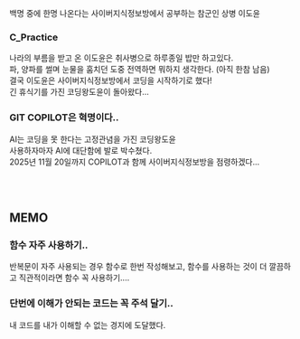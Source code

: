 백명 중에 한명 나온다는 사이버지식정보방에서 공부하는 참군인 상병 이도윤

### C_Practice
나라의 부름을 받고 온 이도윤은 취사병으로 하루종일 밥만 하고있다.<br/>
파, 양파를 썰며 눈물을 훔치던 도중 전역하면 뭐하지 생각한다. (아직 한참 남음)<br/>
결국 이도윤은 사이버지식정보방에서 코딩을 시작하기로 했다!<br/>
긴 휴식기를 가진 코딩왕도윤이 돌아왔다...<br/>

### GIT COPILOT은 혁명이다..
AI는 코딩을 못 한다는 고정관념을 가진 코딩왕도윤<br/>
사용하자마자 AI에 대단함에 발로 박수쳤다.<br/>
2025년 11월 20일까지 COPILOT과 함께 사이버지식정보방을 점령하겠다...<br/>

<br/><br/>
## MEMO
### 함수 자주 사용하기..
반복문이 자주 사용되는 경우 함수로 한번 작성해보고, 함수를 사용하는 것이 더 깔끔하고 직관적이라면 함수 꼭 사용하기....

### 단번에 이해가 안되는 코드는 꼭 주석 달기..
내 코드를 내가 이해할 수 없는 경지에 도달했다.